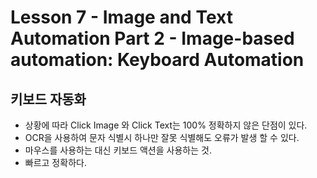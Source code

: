 # Lesson 7 - Image and Text Automation Part 2 - Image-based automation: Keyboard Automation

## 키보드 자동화

* 상황에 따라 Click Image 와 Click Text는 100% 정확하지 않은 단점이 있다.
* OCR을 사용하여 문자 식별시 하나만 잘못 식별해도 오류가 발생 할 수 있다.
* 마우스를 사용하는 대신 키보드 액션을 사용하는 것.
* 빠르고 정확하다.